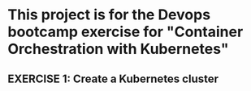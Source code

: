 # This project is for the Devops bootcamp exercise for "Container Orchestration with Kubernetes" 

## EXERCISE 1: Create a Kubernetes cluster
